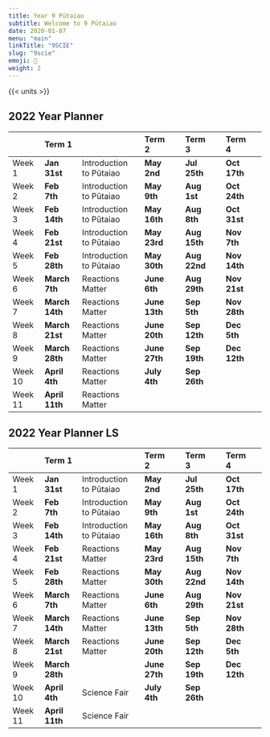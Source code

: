 ```yaml
---
title: Year 9 Pūtaiao
subtitle: Welcome to 9 Pūtaiao
date: 2020-01-07
menu: "main"
linkTitle: "9SCIE"
slug: "9scie"
emoji: 🚀
weight: 2
---
```


{{< units >}}

## 2022 Year Planner

|         | Term 1         |                         | Term 2        |                  | Term 3       |           | Term 4       |                  |
|:--------|:---------------|:------------------------|:--------------|:-----------------|:-------------|:----------|:-------------|:-----------------|
| Week 1  | __Jan 31st__   | Introduction to Pūtaiao | __May 2nd__   |                  | __Jul 25th__ |           | __Oct 17th__ |                  |
| Week 2  | __Feb 7th__    | Introduction to Pūtaiao | __May 9th__   |                  | __Aug 1st__  |           | __Oct 24th__ |                  |
| Week 3  | __Feb 14th__   | Introduction to Pūtaiao | __May 16th__  |                  | __Aug 8th__  |           | __Oct 31st__ |                  |
| Week 4  | __Feb 21st__   | Introduction to Pūtaiao | __May 23rd__  |                  | __Aug 15th__ |           | __Nov 7th__  |                  |
| Week 5  | __Feb 28th__   | Introduction to Pūtaiao | __May 30th__  |                  | __Aug 22nd__ |           | __Nov 14th__ |                  |
| Week 6  | __March 7th__  | Reactions Matter        | __June 6th__  |                  | __Aug 29th__ |           | __Nov 21st__ |                  |
| Week 7  | __March 14th__ | Reactions Matter        | __June 13th__ |                  | __Sep 5th__  |           | __Nov 28th__ |                  |
| Week 8  | __March 21st__ | Reactions Matter        | __June 20th__ |                  | __Sep 12th__ |           | __Dec 5th__  |                  |
| Week 9  | __March 28th__ | Reactions Matter        | __June 27th__ |                  | __Sep 19th__ |           | __Dec 12th__ |                  |
| Week 10 | __April 4th__  | Reactions Matter        | __July 4th__  |                  | __Sep 26th__ |           |              |                  |
| Week 11 | __April 11th__ | Reactions Matter        |               |                  |              |           |              |                  |

## 2022 Year Planner LS

|         | Term 1         |                         | Term 2        |                  | Term 3       |           | Term 4       |                  |
|:--------|:---------------|:------------------------|:--------------|:-----------------|:-------------|:----------|:-------------|:-----------------|
| Week 1  | __Jan 31st__   | Introduction to Pūtaiao | __May 2nd__   |                  | __Jul 25th__ |           | __Oct 17th__ |                  |
| Week 2  | __Feb 7th__    | Introduction to Pūtaiao | __May 9th__   |                  | __Aug 1st__  |           | __Oct 24th__ |                  |
| Week 3  | __Feb 14th__   | Introduction to Pūtaiao | __May 16th__  |                  | __Aug 8th__  |           | __Oct 31st__ |                  |
| Week 4  | __Feb 21st__   | Reactions Matter        | __May 23rd__  |                  | __Aug 15th__ |           | __Nov 7th__  |                  |
| Week 5  | __Feb 28th__   | Reactions Matter        | __May 30th__  |                  | __Aug 22nd__ |           | __Nov 14th__ |                  |
| Week 6  | __March 7th__  | Reactions Matter        | __June 6th__  |                  | __Aug 29th__ |           | __Nov 21st__ |                  |
| Week 7  | __March 14th__ | Reactions Matter        | __June 13th__ |                  | __Sep 5th__  |           | __Nov 28th__ |                  |
| Week 8  | __March 21st__ | Reactions Matter        | __June 20th__ |                  | __Sep 12th__ |           | __Dec 5th__  |                  |
| Week 9  | __March 28th__ |                         | __June 27th__ |                  | __Sep 19th__ |           | __Dec 12th__ |                  |
| Week 10 | __April 4th__  | Science Fair            | __July 4th__  |                  | __Sep 26th__ |           |              |                  |
| Week 11 | __April 11th__ | Science Fair            |               |                  |              |           |              |                  |


<!--## 2020 Year Planner

|         | Term 1         |                         | Term 2         |                  | Term 3     |           | Term 4      |                  |
|:--------|:---------------|:------------------------|:---------------|:-----------------|:-----------|:----------|:------------|:-----------------|
| Week 1  | __Jan 27th__   | Introduction to Pūtaiao | __Apr 13th__   | Reactions Matter | __Jul 20__ | Plants    | __Oct 12__  | Radiation        |
| Week 2  | __Feb 3rd__    | Introduction to Pūtaiao | __April 20th__ | Reactions Matter | __Jul 27__ | Plants    | __Oct 19__  | Radiation        |
| Week 3  | __Feb 10th__   | Introduction to Pūtaiao | __April 27th__ | Reactions Matter | __Aug 3__  | Plants    | __Oct 26__  | Radiation        |
| Week 4  | __Feb 17th__   | Reactions Matter        | __May 4th__    | Reactions Matter | __Aug 10__ | Space     | __Nov 2__   | Revision         |
| Week 5  | __Feb 24th__   | Reactions Matter        | __May 11th__   | Energy for Life  | __Aug 17__ | Space     | __Nov 9__   | Junior Exams     |
| Week 6  | __March 2nd__  | Reactions Matter        | __May 18th__   | Energy for Life  | __Aug 24__ | Space     | __Nov 16__  | Teacher's Choice |
| Week 7  | __March 9th__  | Reactions Matter        | __May 25th__   | Energy for Life  | __Aug 31__ | Space     | __Nov 23__  | Teacher's Choice |
| Week 8  | __March 16th__ | Reactions Matter        | __June 1st__   | Energy for Life  | __Sep 7__  | Space     | __Nov 30__  | Teacher's Choice |
| Week 9  | __March 23rd__ | Reactions Matter        | __June 8th__   | Energy for Life  | __Sep 14__ | Radiation | __Dec 7th__ | Teacher's Choice |
| Week 10 |                |                         | __June 15th__  | Energy for Life  | __Sep 21__ | Radiation |             |                  |
| Week 11 |                |                         | __June 22nd__  | Plants           |            |           |             |                  |
| Week 12 |                |                         | __June 29th__  | Plants           |            |           |             |                  |-->
